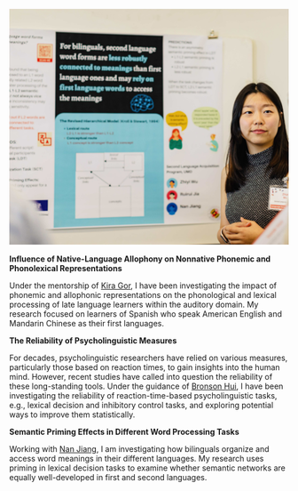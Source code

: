 ![my photo](Poster.jpg)

**Influence of Native-Language Allophony on Nonnative Phonemic and Phonolexical Representations**

Under the mentorship of [Kira Gor](https://sllc.umd.edu/directory/kira-gor), I have been investigating the impact of phonemic and allophonic representations on the phonological and lexical processing of late language learners within the auditory domain. My research focused on learners of Spanish who speak American English and Mandarin Chinese as their first languages.


**The Reliability of Psycholinguistic Measures**

For decades, psycholinguistic researchers have relied on various measures, particularly those based on reaction times, to gain insights into the human mind. However, recent studies have called into question the reliability of these long-standing tools. Under the guidance of [Bronson Hui](https://sllc.umd.edu/directory/bronson-hui), I have been investigating the reliability of reaction-time-based psycholinguistic tasks, e.g., lexical decision and inhibitory control tasks, and exploring potential ways to improve them statistically.

**Semantic Priming Effects in Different Word Processing Tasks**

Working with [Nan Jiang](https://sllc.umd.edu/directory/nan-jiang), I am investigating how bilinguals organize and access word meanings in their different languages. My research uses priming in lexical decision tasks to examine whether semantic networks are equally well-developed in first and second languages.
